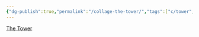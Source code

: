 ```yaml
---
{"dg-publish":true,"permalink":"/collage-the-tower/","tags":["c/tower","c/purple","c/moon","c/sky","c/blue","c/sand","c/building"],"created":"2024-01-03T13:25:11.500-05:00","updated":"2024-01-03T13:30:11.486-05:00"}
---
```



[The Tower](https://www.instagram.com/p/CHtdfvhBwBk/)
